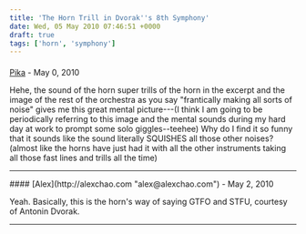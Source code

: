 ```yaml
---
title: 'The Horn Trill in Dvorak''s 8th Symphony'
date: Wed, 05 May 2010 07:46:51 +0000
draft: true
tags: ['horn', 'symphony']
---
```



#### 
[Pika](http:// "furipika@gmail.com") - <time datetime="2010-05-09 10:26:24">May 0, 2010</time>

Hehe, the sound of the horn super trills of the horn in the excerpt and the image of the rest of the orchestra as you say "frantically making all sorts of noise" gives me this great mental picture---(I think I am going to be periodically referring to this image and the mental sounds during my hard day at work to prompt some solo giggles--teehee) Why do I find it so funny that it sounds like the sound literally SQUISHES all those other noises? (almost like the horns have just had it with all the other instruments taking all those fast lines and trills all the time)
<hr />
#### 
[Alex](http://alexchao.com "alex@alexchao.com") - <time datetime="2010-05-11 12:05:02">May 2, 2010</time>

Yeah. Basically, this is the horn's way of saying GTFO and STFU, courtesy of Antonin Dvorak.
<hr />
